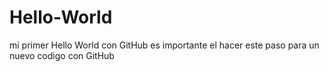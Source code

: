 # Hello-World
mi primer Hello World con GitHub
es importante el hacer este paso para un nuevo codigo con GitHub
